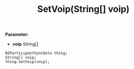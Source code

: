 ﻿---
uid: crmscript_ref_NSParticipantSyncData_SetVoip
title: SetVoip(String[] voip)
intellisense: NSParticipantSyncData.SetVoip
keywords: NSParticipantSyncData, GetVoip
so.topic: reference
---



**Parameter:** 
 - **voip** String[]

```crmscript
NSParticipantSyncData thing;
String[] voip;
thing.SetVoip(voip);
```

